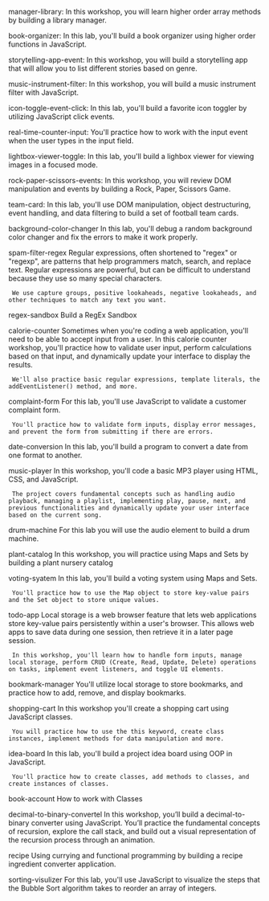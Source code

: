 manager-library:
     In this workshop, you will learn higher order array methods by building a library manager.

book-organizer:
     In this lab, you'll build a book organizer using higher order functions in JavaScript.

storytelling-app-event:
    In this workshop, you will build a storytelling app that will allow you to list different stories based on   genre.

music-instrument-filter:
    In this workshop, you will build a music instrument filter with JavaScript.

icon-toggle-event-click:
     In this lab, you'll build a favorite icon toggler by utilizing JavaScript click events.

real-time-counter-input:
     You'll practice how to work with the input event when the user types in the input field.

lightbox-viewer-toggle:
     In this lab, you'll build a lighbox viewer for viewing images in a focused mode.

rock-paper-scissors-events:
     In this workshop, you will review DOM manipulation and events by building a Rock, Paper, Scissors Game.

team-card:
     In this lab, you'll use DOM manipulation, object destructuring, event handling, and data filtering to build a set of football team cards.

background-color-changer
     In this lab, you'll debug a random background color changer and fix the errors to make it work properly.

spam-filter-regex
     Regular expressions, often shortened to "regex" or "regexp", are patterns that help programmers match, search, and replace text. Regular expressions are powerful, but can be difficult to understand because they use so many special characters.

     We use capture groups, positive lookaheads, negative lookaheads, and other techniques to match any text you want.

regex-sandbox
     Build a RegEx Sandbox

calorie-counter
     Sometimes when you're coding a web application, you'll need to be able to accept input from a user. In this calorie counter workshop, you'll practice how to validate user input, perform calculations based on that input, and dynamically update your interface to display the results.

     We'll also practice basic regular expressions, template literals, the addEventListener() method, and more.

complaint-form
     For this lab, you'll use JavaScript to validate a customer complaint form.

     You'll practice how to validate form inputs, display error messages, and prevent the form from submitting if there are errors.

date-conversion
     In this lab, you'll build a program to convert a date from one format to another.

music-player
     In this workshop, you'll code a basic MP3 player using HTML, CSS, and JavaScript.

     The project covers fundamental concepts such as handling audio playback, managing a playlist, implementing play, pause, next, and previous functionalities and dynamically update your user interface based on the current song.

drum-machine
     For this lab you will use the audio element to build a drum machine.

plant-catalog
     In this workshop, you will practice using Maps and Sets by building a plant nursery catalog

voting-syatem
     In this lab, you'll build a voting system using Maps and Sets.

     You'll practice how to use the Map object to store key-value pairs and the Set object to store unique values.

todo-app
     Local storage is a web browser feature that lets web applications store key-value pairs persistently within a user's browser. This allows web apps to save data during one session, then retrieve it in a later page session.

     In this workshop, you'll learn how to handle form inputs, manage local storage, perform CRUD (Create, Read, Update, Delete) operations on tasks, implement event listeners, and toggle UI elements.

bookmark-manager
     You'll utilize local storage to store bookmarks, and practice how to add, remove, and display bookmarks.

shopping-cart
     In this workshop you'll create a shopping cart using JavaScript classes.

     You will practice how to use the this keyword, create class instances, implement methods for data manipulation and more.

idea-board
     In this lab, you'll build a project idea board using OOP in JavaScript.

     You'll practice how to create classes, add methods to classes, and create instances of classes.

book-account
     How to work with Classes

decimal-to-binary-convertel
     In this workshop, you’ll build a decimal-to-binary converter using JavaScript. You’ll practice the fundamental concepts of recursion, explore the call stack, and build out a visual representation of the recursion process through an animation.

recipe
     Using currying and functional programming by building a recipe ingredient converter application.

sorting-visulizer
     For this lab, you'll use JavaScript to visualize the steps that the Bubble Sort algorithm takes to reorder an array of integers.


  

